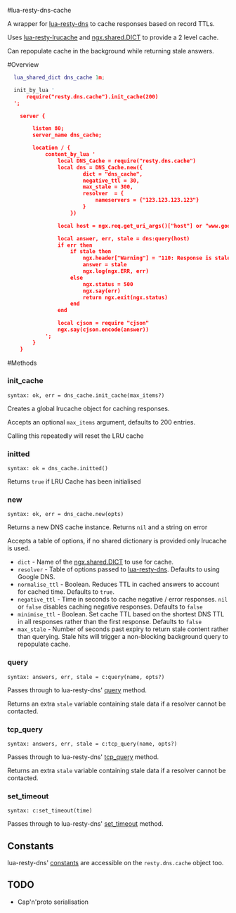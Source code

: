 #lua-resty-dns-cache

A wrapper for [lua-resty-dns](https://github.com/openresty/lua-resty-dns) to cache responses based on record TTLs.

Uses [lua-resty-lrucache](https://github.com/openresty/lua-resty-lrucache) and [ngx.shared.DICT](https://github.com/openresty/lua-nginx-module#ngxshareddict) to provide a 2 level cache.

Can repopulate cache in the background while returning stale answers.

#Overview

```lua
  lua_shared_dict dns_cache 1m;

  init_by_lua '
      require("resty.dns.cache").init_cache(200)
  ';

    server {

        listen 80;
        server_name dns_cache;

        location / {
            content_by_lua '
                local DNS_Cache = require("resty.dns.cache")
                local dns = DNS_Cache.new({
                        dict = "dns_cache",
                        negative_ttl = 30,
                        max_stale = 300,
                        resolver  = {
                            nameservers = {"123.123.123.123"}
                        }
                    })

                local host = ngx.req.get_uri_args()["host"] or "www.google.com"

                local answer, err, stale = dns:query(host)
                if err then
                    if stale then
                        ngx.header["Warning"] = "110: Response is stale"
                        answer = stale
                        ngx.log(ngx.ERR, err)
                    else
                        ngx.status = 500
                        ngx.say(err)
                        return ngx.exit(ngx.status)
                    end
                end

                local cjson = require "cjson"
                ngx.say(cjson.encode(answer))
            ';
        }
    }
```

#Methods
### init_cache
`syntax: ok, err = dns_cache.init_cache(max_items?)`

Creates a global lrucache object for caching responses.

Accepts an optional `max_items` argument, defaults to 200 entries.

Calling this repeatedly will reset the LRU cache

### initted
`syntax: ok = dns_cache.initted()`

Returns `true` if LRU Cache has been initialised

### new
`syntax: ok, err = dns_cache.new(opts)`

Returns a new DNS cache instance. Returns `nil` and a string on error

Accepts a table of options, if no shared dictionary is provided only lrucache is used.

* `dict` - Name of the [ngx.shared.DICT](https://github.com/openresty/lua-nginx-module#ngxshareddict) to use for cache.
* `resolver` - Table of options passed to [lua-resty-dns](https://github.com/openresty/lua-resty-dns#new). Defaults to using Google DNS.
* `normalise_ttl` - Boolean. Reduces TTL in cached answers to account for cached time. Defaults to `true`.
* `negative_ttl` - Time in seconds to cache negative / error responses. `nil` or `false` disables caching negative responses. Defaults to `false`
* `minimise_ttl` - Boolean. Set cache TTL based on the shortest DNS TTL in all responses rather than the first response. Defaults to `false`
* `max_stale` - Number of seconds past expiry to return stale content rather than querying. Stale hits will trigger a non-blocking background query to repopulate cache.


### query
`syntax: answers, err, stale = c:query(name, opts?)`

Passes through to lua-resty-dns' [query](https://github.com/openresty/lua-resty-dns#query) method.

Returns an extra `stale` variable containing stale data if a resolver cannot be contacted.

### tcp_query
`syntax: answers, err, stale = c:tcp_query(name, opts?)`

Passes through to lua-resty-dns' [tcp_query](https://github.com/openresty/lua-resty-dns#tcp_query) method.

Returns an extra `stale` variable containing stale data if a resolver cannot be contacted.

### set_timeout
`syntax: c:set_timeout(time)`

Passes through to lua-resty-dns' [set_timeout](https://github.com/openresty/lua-resty-dns#set_timeout) method.

## Constants
lua-resty-dns' [constants](https://github.com/openresty/lua-resty-dns#constants) are accessible on the `resty.dns.cache` object too.

## TODO
 * Cap'n'proto serialisation

